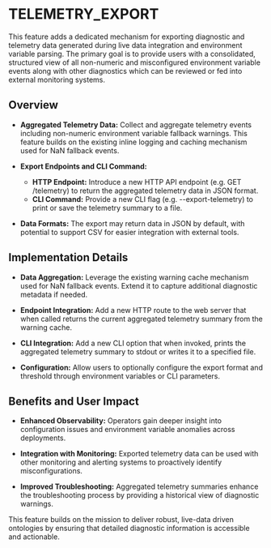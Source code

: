 # TELEMETRY_EXPORT

This feature adds a dedicated mechanism for exporting diagnostic and telemetry data generated during live data integration and environment variable parsing. The primary goal is to provide users with a consolidated, structured view of all non-numeric and misconfigured environment variable events along with other diagnostics which can be reviewed or fed into external monitoring systems.

## Overview

- **Aggregated Telemetry Data:** Collect and aggregate telemetry events including non-numeric environment variable fallback warnings. This feature builds on the existing inline logging and caching mechanism used for NaN fallback events.

- **Export Endpoints and CLI Command:**
  - **HTTP Endpoint:** Introduce a new HTTP API endpoint (e.g. GET /telemetry) to return the aggregated telemetry data in JSON format.
  - **CLI Command:** Provide a new CLI flag (e.g. --export-telemetry) to print or save the telemetry summary to a file.

- **Data Formats:** The export may return data in JSON by default, with potential to support CSV for easier integration with external tools.

## Implementation Details

- **Data Aggregation:** Leverage the existing warning cache mechanism used for NaN fallback events. Extend it to capture additional diagnostic metadata if needed.

- **Endpoint Integration:** Add a new HTTP route to the web server that when called returns the current aggregated telemetry summary from the warning cache.

- **CLI Integration:** Add a new CLI option that when invoked, prints the aggregated telemetry summary to stdout or writes it to a specified file.

- **Configuration:** Allow users to optionally configure the export format and threshold through environment variables or CLI parameters.

## Benefits and User Impact

- **Enhanced Observability:** Operators gain deeper insight into configuration issues and environment variable anomalies across deployments.

- **Integration with Monitoring:** Exported telemetry data can be used with other monitoring and alerting systems to proactively identify misconfigurations.

- **Improved Troubleshooting:** Aggregated telemetry summaries enhance the troubleshooting process by providing a historical view of diagnostic warnings.

This feature builds on the mission to deliver robust, live-data driven ontologies by ensuring that detailed diagnostic information is accessible and actionable.
